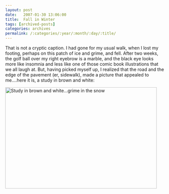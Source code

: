 ```yaml
---
layout: post
date:	2007-01-30 13:06:00
title:  Fall in Winter
tags: [archived-posts]
categories: archives
permalink: /:categories/:year/:month/:day/:title/
---
```

That is not a cryptic caption. I had gone for my usual walk, when I lost my footing, perhaps on this patch of ice and grime, and fell. After two weeks, the golf ball over my right eyebrow is a marble, and the black eye looks more like insomnia and less like one of those comic book illustrations that we all laugh at. But, having picked myself up, I realized that the road and the edge of the pavement (er, sidewalk), made a picture that appealed to me....here it is, a study in brown and white:


<a href="http://www.flickr.com/photos/35949311@N00/373196963/" title="Photo Sharing"><img src="http://farm1.static.flickr.com/143/373196963_bd2cc2eff8.jpg" width="480" height="320" alt="Study in brown and white...grime in the snow" /></a>
